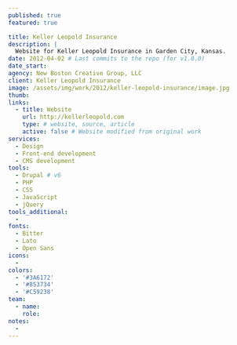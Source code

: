 ```yaml
---
published: true
featured: true

title: Keller Leopold Insurance
description: |
  Website for Keller Leopold Insurance in Garden City, Kansas.
date: 2012-04-02 # Last commits to the repo (for v1.0.0)
date_start:
agency: New Boston Creative Group, LLC
client: Keller Leopold Insurance
image: /assets/img/work/2012/keller-leopold-insurance/image.jpg
thumb:
links:
  - title: Website
    url: http://kellerleopold.com
    type: # website, source, article
    active: false # Website modified from original work
services:
  - Design
  - Front-end development
  - CMS development
tools:
  - Drupal # v6
  - PHP
  - CSS
  - JavaScript
  - jQuery
tools_additional:
  -
fonts:
  - Bitter
  - Lato
  - Open Sans
icons:
  -
colors:
  - '#3A6172'
  - '#853734'
  - '#C59238'
team:
  - name:
    role:
notes:
  -
---
```

